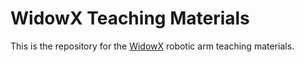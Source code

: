# WidowX Teaching Materials

This is the repository for the [WidowX](https://www.trossenrobotics.com/widowx-250) robotic arm teaching materials.